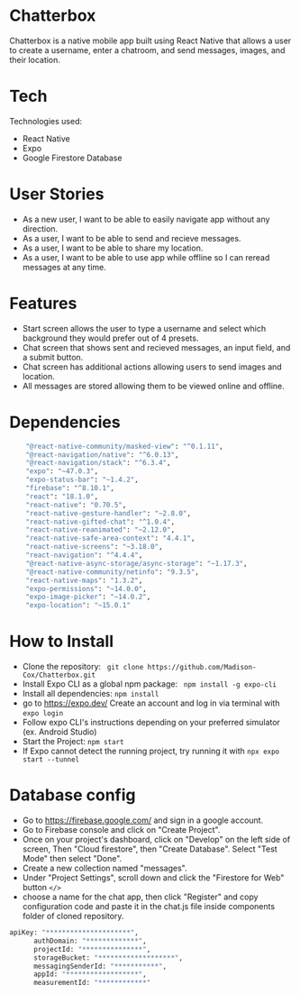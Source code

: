 # Chatterbox

Chatterbox is a native mobile app built using React Native that allows a user to create a username, enter a chatroom, and send messages, images, and their location.

# Tech 
Technologies used:
* React Native
* Expo
* Google Firestore Database

# User Stories
* As a new user, I want to be able to easily navigate app without any direction.
* As a user, I want to be able to send and recieve messages.
* As a user, I want to be able to share my location.
* As a user, I want to be able to use app while offline so I can reread messages at any time.

# Features
* Start screen allows the user to type a username and select which background they would prefer out of 4 presets.
* Chat screen that shows sent and recieved messages, an input field, and a submit button.
* Chat screen has additional actions allowing users to send images and location.
* All messages are stored allowing them to be viewed online and offline.

# Dependencies
```bash
    "@react-native-community/masked-view": "^0.1.11",
    "@react-navigation/native": "^6.0.13",
    "@react-navigation/stack": "^6.3.4",
    "expo": "~47.0.3",
    "expo-status-bar": "~1.4.2",
    "firebase": "^8.10.1",
    "react": "18.1.0",
    "react-native": "0.70.5",
    "react-native-gesture-handler": "~2.8.0",
    "react-native-gifted-chat": "^1.0.4",
    "react-native-reanimated": "~2.12.0",
    "react-native-safe-area-context": "4.4.1",
    "react-native-screens": "~3.18.0",
    "react-navigation": "^4.4.4",
    "@react-native-async-storage/async-storage": "~1.17.3",
    "@react-native-community/netinfo": "9.3.5",
    "react-native-maps": "1.3.2",
    "expo-permissions": "~14.0.0",
    "expo-image-picker": "~14.0.2",
    "expo-location": "~15.0.1"
```
# How to Install
* Clone the repository: ``` git clone https://github.com/Madison-Cox/Chatterbox.git```
* Install Expo CLI as a global npm package: ``` npm install -g expo-cli```
* Install all dependencies: ``` npm install ```
* go to https://expo.dev/ Create an account and log in via terminal with ``` expo login ```
* Follow expo CLI's instructions depending on your preferred simulator (ex. Android Studio)
* Start the Project: ``` npm start ```
* If Expo cannot detect the running project, try running it with ``` npx expo start --tunnel ```

# Database config
* Go to https://firebase.google.com/ and sign in a google account.
* Go to Firebase console and click on "Create Project".
* Once on your project's dashboard, click on "Develop" on the left side of screen, Then "Cloud firestore", then "Create Database". Select "Test Mode" then select "Done".
* Create a new collection named "messages".
* Under "Project Settings", scroll down and click the "Firestore for Web" button ``` </> ```
* choose a name for the chat app, then click "Register" and copy configuration code and paste it in the chat.js file inside components folder of cloned repository.
```bash
apiKey: "*********************",
      authDomain: "*************",
      projectId: "***************",
      storageBucket: "*******************",
      messagingSenderId: "***********",
      appId: "******************",
      measurementId: "************"
```
